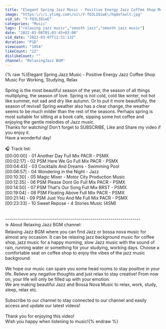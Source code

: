 ```yaml
---
title: "Elegant Spring Jazz Music - Positive Energy Jazz Coffee Shop Music For Working, Studying, Relax"
image: "https:\/\/i.ytimg.com\/vi\/Y-fQ3LIQiwE\/hqdefault.jpg"
vid_id: "Y-fQ3LIQiwE"
categories: "Music"
tags: ["relaxing jazz music","smooth jazz","smooth jazz music"]
date: "2022-03-08T01:03:45+03:00"
vid_date: "2022-03-07T11:31:13Z"
duration: "P1D"
viewcount: "1854"
likeCount: "22"
dislikeCount: ""
channel: "RelaxingJazz BGM"
---
```

{% raw %}Elegant Spring Jazz Music - Positive Energy Jazz Coffee Shop Music For Working, Studying, Relax<br /><br />Spring is the most beautiful season of the year, the season of all things multiplying, the season of love. Spring is not cold, cold like winter, not hot like summer, not sad and dry like autumn. Or to put it more beautifully, the season of revival! Spring weather also has a clear change, the weather seems to be much milder than the rest of the seasons. Perhaps spring is most suitable for sitting at a book cafe, sipping some hot coffee and enjoying the gentle melodies of Jazz music. <br />Thanks for watching! Don't forget to SUBSCRIBE, Like and Share my video if you enjoy it.<br />Have a wonderful day!<br /><br />🎧 Track list:<br />[00:00:00] - 01 Another Day Full Mix PACR - PSMX<br />[00:02:17] - 02 PSM Here We Go Full Mix PACR - PSMX<br />[00:04:43] - 03 Cocktails And Dreams - Swimming Pool<br />[00:06:57] - 04 Wondering in the Night - Jazz<br />[00:10:30] - 05 Magic Mixer - Motor City Production Music<br />[00:12:35] - 06 PSM Please Dont Go Full Mix PACR - PSMX<br />[00:14:50] - 07 PSM That's Our Song Full Mix BRST - PSMX<br />[00:19:04] - 08 PSM Floating Above Full Mix PACR - PSMX<br />[00:21:14] - 09 PSM Just You And Me Full Mix PACR - PSMX<br />[00:23:33] - 10 Sweet Repose - 4 Stories Music (4SM)<br /><br /><br />--------------------------------------------------------------------<br />☕ About Relaxing Jazz BGM channel:<br />Relaxing Jazz BGM where you can find Jazz or bossa nova music for almost any occasion. It can be relaxing jazz background music for coffee shop, jazz music for a happy morning, slow Jazz music with the sound of rain, running water or something for your studying, working days. Choose a comfortable seat on coffee shop to enjoy the vibes of the jazz music background.<br /><br />We hope our music can spare you some head rooms to stay positive in your life. Relieve any negative thoughts and just relax to stay creative! From now on, your life will only be filled up with your emotion.<br />We are making beautiful Jazz and Bossa Nova Music to relax, work, study, sleep, relax etc.<br /><br />Subscribe to our channel to stay connected to our channel and easily access and update our latest videos!<br /><br />Thank you for enjoying this video!<br />Wish you happy when listening to music!{% endraw %}
